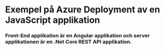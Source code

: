 # Exempel på Azure Deployment av en JavaScript applikation

### Front-End applikation är en Angular applikation och server applikationen är en .Net Core REST API applikation.